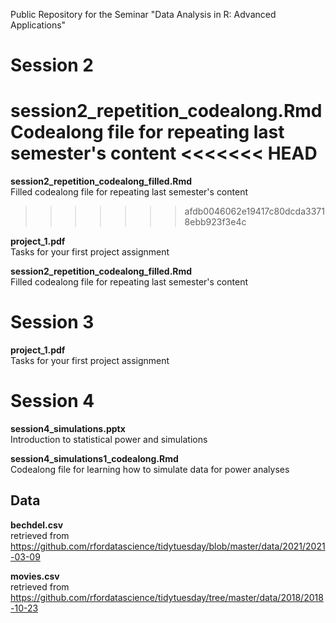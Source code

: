 Public Repository for the Seminar "Data Analysis  in R:  Advanced Applications"

# Session 2
**session2_repetition_codealong.Rmd**\
Codealong file for repeating last semester's content
<<<<<<< HEAD
=======

**session2_repetition_codealong_filled.Rmd**\
Filled codealong file for repeating last semester's content
>>>>>>> afdb0046062e19417c80dcda33718ebb923f3e4c

**project_1.pdf**\
Tasks for your first project assignment

**session2_repetition_codealong_filled.Rmd**\
Filled codealong file for repeating last semester's content

# Session 3
**project_1.pdf**\
Tasks for your first project assignment

# Session 4
**session4_simulations.pptx**\
Introduction to statistical power and simulations

**session4_simulations1_codealong.Rmd**\
Codealong file for learning how to simulate data for power analyses

## Data
**bechdel.csv**\
retrieved from
https://github.com/rfordatascience/tidytuesday/blob/master/data/2021/2021-03-09

**movies.csv**\
retrieved from
https://github.com/rfordatascience/tidytuesday/tree/master/data/2018/2018-10-23
